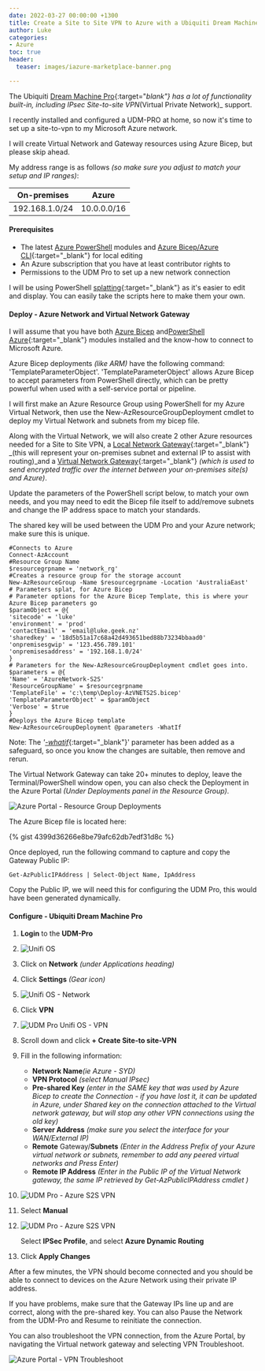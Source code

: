 ```yaml
---
date: 2022-03-27 00:00:00 +1300
title: Create a Site to Site VPN to Azure with a Ubiquiti Dream Machine Pro
author: Luke
categories:
- Azure
toc: true
header:
  teaser: images/iazure-marketplace-banner.png

---
```

The Ubiquiti [Dream Machine Pro](https://store.ui.com/collections/unifi-network-unifi-os-consoles/products/udm-pro "Dream Machine Pro"){:target="_blank"} has a lot of functionality built-in, including IPsec Site-to-site VPN_(Virtual Private Network)_ support.

I recently installed and configured a UDM-PRO at home, so now it's time to set up a site-to-vpn to my Microsoft Azure network.

I will create Virtual Network and Gateway resources using Azure Bicep, but please skip ahead.

My address range is as follows _(so make sure you adjust to match your setup and IP ranges)_:

| On-premises | Azure |
| --- | --- |
| 192.168.1.0/24 | 10.0.0.0/16 |

#### Prerequisites

* The latest [Azure PowerShell](https://learn.microsoft.com/en-us/powershell/azure/install-az-ps?view=azps-7.1.0?WT.mc_id=AZ-MVP-5004796) modules and [Azure Bicep/Azure CLI](https://learn.microsoft.com/en-us/azure/azure-resource-manager/bicep/install?WT.mc_id=AZ-MVP-5004796){:target="_blank"} for local editing
* An Azure subscription that you have at least contributor rights to
* Permissions to the UDM Pro to set up a new network connection

I will be using PowerShell [splatting](https://learn.microsoft.com/en-us/powershell/module/microsoft.powershell.core/about/about_splatting?WT.mc_id=AZ-MVP-5004796 "Splatting"){:target="_blank"} as it's easier to edit and display. You can easily take the scripts here to make them your own.

#### Deploy - Azure Network and Virtual Network Gateway

I will assume that you have both [Azure Bicep](https://learn.microsoft.com/en-us/azure/azure-resource-manager/bicep/install#windows?WT.mc_id=AZ-MVP-5004796 "Azure Bicep - Install") and[PowerShell Azure](https://learn.microsoft.com/en-us/powershell/azure/install-az-ps?WT.mc_id=AZ-MVP-5004796 "PowerShell - Azure"){:target="_blank"} modules installed and the know-how to connect to Microsoft Azure.

Azure Bicep deployments _(like ARM)_ have the following command: 'TemplateParameterObject'. 'TemplateParameterObject' allows Azure Bicep to accept parameters from PowerShell directly, which can be pretty powerful when used with a self-service portal or pipeline.

I will first make an Azure Resource Group using PowerShell for my Azure Virtual Network, then use the New-AzResourceGroupDeployment cmdlet to deploy my Virtual Network and subnets from my bicep file.

Along with the Virtual Network, we will also create 2 other Azure resources needed for a Site to Site VPN, a [Local Network Gateway](https://learn.microsoft.com/en-us/azure/vpn-gateway/tutorial-site-to-site-portal?WT.mc_id=AZ-MVP-5004796 "Tutorial: Create a site-to-site VPN connection in the Azure portal"){:target="_blank"} _(this will represent your on-premises subnet and external IP to assist with routing)_and a [Virtual Network Gateway](https://learn.microsoft.com/en-us/azure/vpn-gateway/vpn-gateway-about-vpngateways?WT.mc_id=AZ-MVP-5004796 "What is VPN Gateway?"){:target="_blank"} _(which is used to send encrypted traffic over the internet between your on-premises site(s) and Azure)_.

Update the parameters of the PowerShell script below, to match your own needs, and you may need to edit the Bicep file itself to add/remove subnets and change the IP address space to match your standards.

The shared key will be used between the UDM Pro and your Azure network; make sure this is unique.

    #Connects to Azure
    Connect-AzAccount
    #Resource Group Name
    $resourcegrpname = 'network_rg'
    #Creates a resource group for the storage account
    New-AzResourceGroup -Name $resourcegrpname -Location 'AustraliaEast'
    # Parameters splat, for Azure Bicep
    # Parameter options for the Azure Bicep Template, this is where your Azure Bicep parameters go
    $paramObject = @{
    'sitecode' = 'luke'
    'environment' = 'prod'
    'contactEmail' = 'email@luke.geek.nz'
    'sharedkey' = '18d5b51a17c68a42d493651bed88b73234bbaad0'
    'onpremisesgwip' = '123.456.789.101'
    'onpremisesaddress' = '192.168.1.0/24'
    }
    # Parameters for the New-AzResourceGroupDeployment cmdlet goes into.
    $parameters = @{
    'Name' = 'AzureNetwork-S2S'
    'ResourceGroupName' = $resourcegrpname
    'TemplateFile' = 'c:\temp\Deploy-AzVNETS2S.bicep'
    'TemplateParameterObject' = $paramObject
    'Verbose' = $true
    }
    #Deploys the Azure Bicep template
    New-AzResourceGroupDeployment @parameters -WhatIf

Note: The _'_[_-whatif_](https://learn.microsoft.com/en-us/azure/azure-resource-manager/bicep/deploy-what-if?tabs=azure-powershell%2CCLI?WT.mc_id=AZ-MVP-5004796 "Bicep deployment what-if operation"){:target="_blank"}' parameter has been added as a safeguard, so once you know the changes are suitable, then remove and rerun.

The Virtual Network Gateway can take 20+ minutes to deploy, leave the Terminal/PowerShell window open, you can also check the Deployment in the Azure Portal _(Under Deployments panel in the Resource Group)_.

![Azure Portal - Resource Group Deployments](/uploads/vnet-deployments2svpnazportal.png "Azure Portal - Resource Group Deployments")

The Azure Bicep file is located here:

{% gist 4399d36266e8be79afc62db7edf31d8c %}

Once deployed, run the following command to capture and copy the Gateway Public IP: 

    Get-AzPublicIPAddress | Select-Object Name, IpAddress 

Copy the Public IP, we will need this for configuring the UDM Pro, this would have been generated dynamically.

#### Configure - Ubiquiti Dream Machine Pro

 1. **Login** to the **UDM-Pro**
 2. ![Unifi OS](/uploads/udm-pro_unifi-os.png "UDM Pro Unifi OS")
 3. Click on **Network** _(under Applications heading)_
 4. Click **Settings** _(Gear icon)_
 5. ![Unifi OS - Network](/uploads/udm-pro_networksettings.png "UDM Pro Unifi OS")
 6. Click **VPN**
 7. ![UDM Pro Unifi OS - VPN](/uploads/udm-pro_vpn_s2svpn.png "UDM Pro Unifi OS - VPN")
 8. Scroll down and click **+ Create Site-to site-VPN**
 9. Fill in the following information:
    * **Network Name**_(ie Azure - SYD)_
    * **VPN Protocol** _(select Manual IPsec)_
    * **Pre-shared Key** _(enter in the SAME key that was used by Azure Bicep to create the Connection - if you have lost it, it can be updated in Azure, under Shared key on the connection attached to the Virtual network gateway, but will stop any other VPN connections using the old key)_
    * **Server Address** _(make sure you select the interface for your WAN/External IP)_
    * **Remote** Gateway/**Subnets** _(Enter in the Address Prefix of your Azure virtual network or subnets, remember to add any peered virtual networks and Press Enter)_
    * **Remote IP Address** _(Enter in the Public IP of the Virtual Network gateway, the same IP retrieved by Get-AzPublicIPAddress cmdlet )_
10. ![UDM Pro - Azure S2S VPN](/uploads/udmpro_s2svpnsettings1.png "UDM Pro - Azure S2S VPN")
11. Select **Manual**
12. ![UDM Pro - Azure S2S VPN](/uploads/udmpro_s2svpnsettings2.png "UDM Pro - Azure S2S VPN")

    Select **IPSec Profile**, and select **Azure Dynamic Routing**
13. Click **Apply Changes**

After a few minutes, the VPN should become connected and you should be able to connect to devices on the Azure Network using their private IP address.

If you have problems, make sure that the Gateway IPs line up and are correct, along with the pre-shared key.  You can also Pause the Network from the UDM-Pro and Resume to reinitiate the connection.

You can also troubleshoot the VPN connection, from the Azure Portal, by navigating the Virtual network gateway and selecting VPN Troubleshoot.

![Azure Portal - VPN Troubleshoot](/uploads/azureportal_vpntroubleshoot.png "Azure Portal - VPN Troubleshoot")
